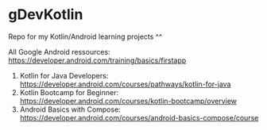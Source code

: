 # gDevKotlin
Repo for my Kotlin/Android learning projects ^^
</br>

All Google Android ressources: https://developer.android.com/training/basics/firstapp  
1) Kotlin for Java Developers: https://developer.android.com/courses/pathways/kotlin-for-java  
2) Kotlin Bootcamp for Beginner: https://developer.android.com/courses/kotlin-bootcamp/overview  
3) Android Basics with Compose: https://developer.android.com/courses/android-basics-compose/course
